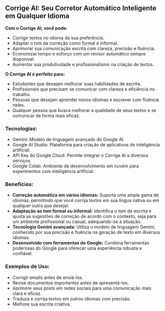 ## Corrige AI: Seu Corretor Automático Inteligente em Qualquer Idioma

**Com o Corrige AI, você pode:**

* Corrigir textos no idioma da sua preferência.
* Adaptar o tom da correção como formal e informal.
* Aprimorar sua comunicação escrita com clareza, precisão e fluência.
* Economizar tempo e esforço com um revisor automático sempre disponível.
* Aumentar sua produtividade e profissionalismo na criação de textos.

**O Corrige AI é perfeito para:**

* Estudantes que desejam melhorar suas habilidades de escrita.
* Profissionais que precisam se comunicar com clareza e eficiência no trabalho.
* Pessoas que desejam aprender novos idiomas e escrever com fluência neles.
* Qualquer pessoa que busca melhorar a qualidade de seus textos e se comunicar de forma mais eficaz.

### Tecnologias:

* Gemini: Modelo de linguagem avançado do Google AI.
* Google AI Studio: Plataforma para criação de aplicativos de inteligência artificial.
* API Key do Google Cloud: Permite integrar o Corrige AI a diversos serviços.
* Google Colab: Ambiente de desenvolvimento em nuvem para experimentos com inteligência artificial.

### Benefícios:

* **Correção automática em vários idiomas:** Suporta uma ampla gama de idiomas, permitindo que você corrija textos em sua língua nativa ou em qualquer outra que desejar.
* **Adaptação ao tom formal ou informal:** Identifica o tom da escrita e ajusta as sugestões de correção de acordo com o contexto, seja para um ambiente profissional ou casual, adequando-se à situação.
* **Tecnologia Gemini avançada:** Utiliza o modelo de linguagem Gemini, conhecido por sua precisão e fluência na geração de texto em diversos idiomas.
* **Desenvolvido com ferramentas do Google:** Combina ferramentas poderosas do Google para oferecer uma experiência robusta e confiável.

### Exemplos de Uso:

* Corrigir emails antes de enviá-los.
* Revise documentos importantes antes de apresentá-los.
* Aprimore seus posts em redes sociais para uma comunicação mais clara e eficaz.
* Traduza e corrija textos em outros idiomas com precisão.
* Melhore sua escrita criativa.
